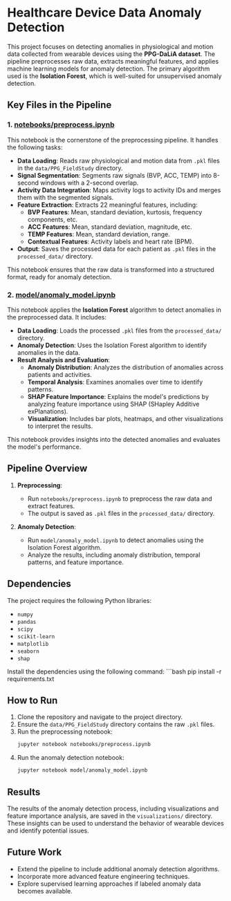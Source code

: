 # Healthcare Device Data Anomaly Detection

This project focuses on detecting anomalies in physiological and motion data collected from wearable devices using the **PPG-DaLiA dataset**. The pipeline preprocesses raw data, extracts meaningful features, and applies machine learning models for anomaly detection. The primary algorithm used is the **Isolation Forest**, which is well-suited for unsupervised anomaly detection.


## Key Files in the Pipeline

### 1. **[notebooks/preprocess.ipynb](notebooks/preprocess.ipynb)**

This notebook is the cornerstone of the preprocessing pipeline. It handles the following tasks:

- **Data Loading**: Reads raw physiological and motion data from `.pkl` files in the `data/PPG_FieldStudy` directory.
- **Signal Segmentation**: Segments raw signals (BVP, ACC, TEMP) into 8-second windows with a 2-second overlap.
- **Activity Data Integration**: Maps activity logs to activity IDs and merges them with the segmented signals.
- **Feature Extraction**: Extracts 22 meaningful features, including:
  - **BVP Features**: Mean, standard deviation, kurtosis, frequency components, etc.
  - **ACC Features**: Mean, standard deviation, magnitude, etc.
  - **TEMP Features**: Mean, standard deviation, range.
  - **Contextual Features**: Activity labels and heart rate (BPM).
- **Output**: Saves the processed data for each patient as `.pkl` files in the `processed_data/` directory.

This notebook ensures that the raw data is transformed into a structured format, ready for anomaly detection.

### 2. **[model/anomaly_model.ipynb](model/anomaly_model.ipynb)**

This notebook applies the **Isolation Forest** algorithm to detect anomalies in the preprocessed data. It includes:

- **Data Loading**: Loads the processed `.pkl` files from the `processed_data/` directory.
- **Anomaly Detection**: Uses the Isolation Forest algorithm to identify anomalies in the data.
- **Result Analysis and Evaluation**:
  - **Anomaly Distribution**: Analyzes the distribution of anomalies across patients and activities.
  - **Temporal Analysis**: Examines anomalies over time to identify patterns.
  - **SHAP Feature Importance**: Explains the model's predictions by analyzing feature importance using SHAP (SHapley Additive exPlanations).
  - **Visualization**: Includes bar plots, heatmaps, and other visualizations to interpret the results.

This notebook provides insights into the detected anomalies and evaluates the model's performance.

## Pipeline Overview

1. **Preprocessing**:
   - Run `notebooks/preprocess.ipynb` to preprocess the raw data and extract features.
   - The output is saved as `.pkl` files in the `processed_data/` directory.

2. **Anomaly Detection**:
   - Run `model/anomaly_model.ipynb` to detect anomalies using the Isolation Forest algorithm.
   - Analyze the results, including anomaly distribution, temporal patterns, and feature importance.

## Dependencies

The project requires the following Python libraries:

- `numpy`
- `pandas`
- `scipy`
- `scikit-learn`
- `matplotlib`
- `seaborn`
- `shap`

Install the dependencies using the following command:
    ```bash
    pip install -r requirements.txt

## How to Run

1. Clone the repository and navigate to the project directory.
2. Ensure the `data/PPG_FieldStudy` directory contains the raw `.pkl` files.
3. Run the preprocessing notebook:
   ```bash
   jupyter notebook notebooks/preprocess.ipynb
4. Run the anomaly detection notebook:
   ```bash
   jupyter notebook model/anomaly_model.ipynb

## Results

The results of the anomaly detection process, including visualizations and feature importance analysis, are saved in the `visualizations/` directory. These insights can be used to understand the behavior of wearable devices and identify potential issues.

## Future Work

- Extend the pipeline to include additional anomaly detection algorithms.
- Incorporate more advanced feature engineering techniques.
- Explore supervised learning approaches if labeled anomaly data becomes available.